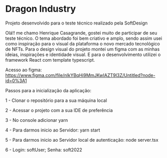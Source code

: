 # Dragon Industry
Projeto desenvolvido para o teste técnico realizado pela SoftDesign

Olá!! me chamo Henrique Casagrande, gostei muito de participar de seu teste técnico. O tema abordado foi bem criativo e amplo, sendo assim usei como inspiração para o 
visual da plataforma o novo mercado tecnológico de NFTs. Para o design visual do projeto montei um figma com as minhas ideias, inspirações e identidade visual. E para o desenvolvimento utilizei o framework React com template typescript. 

Acesso ao figma: https://www.figma.com/file/nlkYBqHi9MmJKwIAZT9l3Z/Untitled?node-id=0%3A1

  Passos para a inicialização da aplicação:
  
1 - Clonar o repositório para a sua máquina local

2 - Acessar o projeto com a sua IDE de preferência

3 - No console adicionar yarn

4 - Para darmos inicio ao Servidor: yarn start

5 - Para darmos inicio ao Servidor local de autenticação: node server.tsx

6 - Login: softUser; Senha: soft2022
